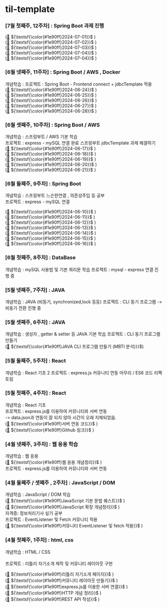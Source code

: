# til-template
### [7월 첫째주, 12주차] : Spring Boot 과제 진행


 ([📩](https://github.com/100-hours-a-week/alan-til/blob/main/July/2024-07-01.md) ${\textsf{\color{#1e90ff}2024-07-01}}$ ) 
<br>
 ([📩](https://github.com/100-hours-a-week/alan-til/blob/main/July/2024-07-02.md) ${\textsf{\color{#1e90ff}2024-07-02}}$ ) 
<br>
([📩](https://github.com/100-hours-a-week/alan-til/blob/main/July/2024-07-03.md) ${\textsf{\color{#1e90ff}2024-07-03}}$ ) 
<br>
([📩](https://github.com/100-hours-a-week/alan-til/blob/main/July/2024-07-04.md) ${\textsf{\color{#1e90ff}2024-07-04}}$ ) 
<br>
([📩](https://github.com/100-hours-a-week/alan-til/blob/main/July/2024-07-05.md) ${\textsf{\color{#1e90ff}2024-07-04}}$ ) 
<br>

### [6월 넷째주, 11주차] : Spring Boot / AWS , Docker 
개념학습 : 
프로젝트 : Spring Boot - Frontend connect + jdbcTemplate 적용
<br>
 ([📩](https://github.com/100-hours-a-week/alan-til/blob/main/June/2024-06-24.md) ${\textsf{\color{#1e90ff}2024-06-24}}$ ) 
<br>
 ([📩](https://github.com/100-hours-a-week/alan-til/blob/main/June/2024-06-25.md) ${\textsf{\color{#1e90ff}2024-06-25}}$ ) 
 <br>
 ([📩](https://github.com/100-hours-a-week/alan-til/blob/main/June/2024-06-26.md) ${\textsf{\color{#1e90ff}2024-06-26}}$ ) 
  <br>
 ([📩](https://github.com/100-hours-a-week/alan-til/blob/main/June/2024-06-27.md) ${\textsf{\color{#1e90ff}2024-06-27}}$ )
  <br>
 ([📩](https://github.com/100-hours-a-week/alan-til/blob/main/June/2024-06-27.md) ${\textsf{\color{#1e90ff}2024-06-28}}$ )

### [6월 셋째주, 10주차] : Spring Boot / AWS
개념학습 : 스프링부트 / AWS 기본 학습
<br>
프로젝트 : express - mySQL 연결 완료
스프링부트 jdbcTemplate 과제 해결하기
<br>
 ([📩](https://github.com/100-hours-a-week/alan-til/blob/main/June/2024-06-17.md) ${\textsf{\color{#1e90ff}2024-06-17}}$ ) 
 <br>
  ([📩](https://github.com/100-hours-a-week/alan-til/blob/main/June/2024-06-18.md) ${\textsf{\color{#1e90ff}2024-06-18}}$ ) 
 <br>
  ([📩](https://github.com/100-hours-a-week/alan-til/blob/main/June/2024-06-19.md) ${\textsf{\color{#1e90ff}2024-06-19}}$ ) 
 <br>
  ([📩](https://github.com/100-hours-a-week/alan-til/blob/main/June/2024-06-20.md) ${\textsf{\color{#1e90ff}2024-06-20}}$ ) 
 <br>
  ([📩](https://github.com/100-hours-a-week/alan-til/blob/main/June/2024-06-21.md) ${\textsf{\color{#1e90ff}2024-06-21}}$ ) 
 <br>
### [6월 둘째주, 9주차] : Spring Boot
개념학습 : 스프링부트 느슨한연결 , 의존성주입 등 공부
<br>
프로젝트 : express - mySQL 연결

 ([📩](https://github.com/100-hours-a-week/alan-til/blob/main/June/2024-06-10.md) ${\textsf{\color{#1e90ff}2024-06-10}}$ ) 
 <br>
 ([📩](https://github.com/100-hours-a-week/alan-til/blob/main/June/2024-06-11.md) ${\textsf{\color{#1e90ff}2024-06-11}}$ ) 
 <br>
 ([📩](https://github.com/100-hours-a-week/alan-til/blob/main/June/2024-06-12.md) ${\textsf{\color{#1e90ff}2024-06-12}}$ ) 
 <br>
 ([📩](https://github.com/100-hours-a-week/alan-til/blob/main/June/2024-06-13.md) ${\textsf{\color{#1e90ff}2024-06-13}}$ ) 
 <br>
 ([📩](https://github.com/100-hours-a-week/alan-til/blob/main/June/2024-06-14.md) ${\textsf{\color{#1e90ff}2024-06-14}}$ ) 
 <br>
  ([📩](https://github.com/100-hours-a-week/alan-til/blob/main/June/2024-06-15.md) ${\textsf{\color{#1e90ff}2024-06-15}}$ ) 
 <br>
 ([📩](https://github.com/100-hours-a-week/alan-til/blob/main/June/2024-06-16.md) ${\textsf{\color{#1e90ff}2024-06-16}}$ ) 
 <br>
### [6월 첫째주, 8주차] : DataBase
개념학습 : mySQL 사용법 및 기본 쿼리문 학습
프로젝트 : mysql - express 연결 진행 중


### [5월 넷째주, 7주차] : JAVA
개념학습 : JAVA (비동기, synchronized,lock 등등)
프로젝트 : CLI 동기 프로그램 -> 비동기 전환 진행 중


### [5월 셋째주, 6주차] : JAVA

개념학습 : 생성자 , getter & setter 등 JAVA 기본 학습
프로젝트 : CLI 동기 프로그램 만들기
<br>
([📩](https://www.notion.so/JAVA-6-CLI-ecc882b7111349eaa783e5fd5c59192e) ${\textsf{\color{#1e90ff}JAVA CLI 프로그램 만들기 (MBTI 분석)}}$)

### [5월 둘째주, 5주차] : React

개념학습 : React 기초 2
프로젝트 : express.js 커뮤니티 연동 마무리 / ES6 코드 리팩토링


### [5월 첫째주, 4주차] : React

개념학습 : React 기초
<br>
프로젝트 : express.js를 이용하여 커뮤니티와 서버 연동<br>
-> data.json과 연동이 잘 되지 않아 시간이 오래 지체되었음.
<br>
([📩](https://working-element-c79.notion.site/2-3-ad0b0973041e4d9ebb63d947ea566234) ${\textsf{\color{#1e90ff}서버 연동 코드}}$ )
<br>
([📩](https://github.com/100-hours-a-week/5-alan-lee-community.git) ${\textsf{\color{#1e90ff}Github 링크}}$ )


### [4월 넷째주, 3주차] : 웹 응용 학습

개념학습 : 웹 응용
<br>
([📩](https://www.notion.so/alan-4-9661b0a9fc2b4766b541c34ab34ae2f1) ${\textsf{\color{#1e90ff}웹 응용 개념정리}}$ ) 
<br>
프로젝트 : express.js를 이용하여 커뮤니티와 서버 연동



### [4월 둘째주 / 셋째주 , 2주차] : JavaScript / DOM

개념학습 : JavaScript / DOM 학습
<br>
([📩](https://www.notion.so/2-JavaScript-1-e5c35e005817433ea060d28e719dbe75) ${\textsf{\color{#1e90ff}JavaScript 기본 문법 퀘스트}}$ ) 
<br>
([📩](https://working-element-c79.notion.site/3-alan-4a6519eba08f4cfb967ba009814f0f4d?pvs=4) ${\textsf{\color{#1e90ff}JavaScript 확장 개념정리}}$ )
<br>
자격증: 정보처리기사 실기 공부
<br>
프로젝트 : EventListener 및 Fetch 커뮤니티 적용
<br>
([📩](https://goorm.notion.site/2-2-23d5a98bf69646ab8f66dbdb23a55257?pvs=4) ${\textsf{\color{#1e90ff}커뮤니티 EventListener 및 fetch 적용}}$ ) 



### [4월 첫째주, 1주차] : html, css

개념학습 : HTML / CSS <br><br>
프로젝트 : 리틀리 자기소개 제작 및 커뮤니티 레이아웃 구현

 ([📩](https://www.notion.so/My-profile-4975f7c925564fc0b49f5a0d9353e009?pvs=4) ${\textsf{\color{#1e90ff}리틀리 자기소개 페이지}}$ ) 
 <br>
  ([📩](https://www.notion.so/1-2-c980b8f828f34114a9fbdd6ca00e26f7) ${\textsf{\color{#1e90ff}커뮤니티 레이아웃 만들기}}$ ) 
  <br>
  ([📩](https://www.notion.so/1-3-html-92428127cefe48dfaf7741e4e5168028) ${\textsf{\color{#1e90ff}express.js를 이용한 서버 연결}}$ ) 
    <br>
  ([📩](https://www.notion.so/1-4-HTTP-3445811a1fbf42a69ee737673f5ff0a2) ${\textsf{\color{#1e90ff}HTTP 개념 정리}}$ ) 
  <br>
  ([📩](  https://www.notion.so/goorm/1-5-REST-API-ccc3c3099bf3416da837960422f777d5?pvs=4) ${\textsf{\color{#1e90ff}REST API 작성}}$ ) 










